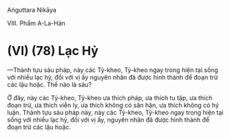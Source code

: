 Aṅguttara Nikāya

VIII. Phẩm A-La-Hán

# (VI) (78) Lạc Hỷ

—Thành tựu sáu pháp, này các Tỷ-kheo, Tỷ-kheo ngay trong hiện tại sống với nhiều lạc hỷ, đối với vị ấy nguyên nhân đã được hình thành để đoạn trừ các lậu hoặc. Thế nào là sáu?

Ở đây, này các Tỷ-kheo, Tỷ-kheo ưa thích pháp, ưa thích tu tập, ưa thích đoạn trừ, ưa thích viễn ly, ưa thích không có sân hận, ưa thích không có hý luận. Thành tựu sáu pháp này, này các Tỷ-kheo, Tỷ-kheo ngay trong hiện tại sống với nhiều lạc hỷ, đối với vị ấy, nguyên nhân đã được hình thành để đoạn trừ các lậu hoặc.

